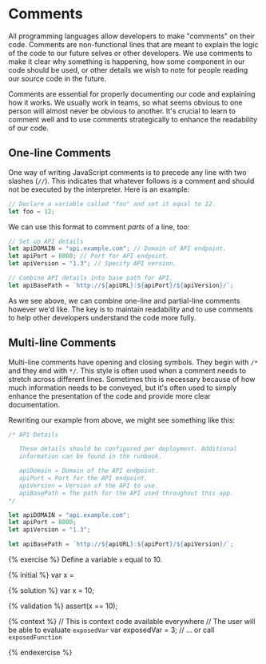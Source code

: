 # Comments

All programming languages allow developers to make "comments" on their code. Comments are non-functional lines that are meant to explain the logic of the code to our future selves or other developers. We use comments to make it clear why something is happening, how some component in our code should be used, or other details we wish to note for people reading our source code in the future. 

Comments are essential for properly documenting our code and explaining how it works. We usually work in teams, so what seems obvious to one person will almost never be obvious to another. It's crucial to learn to comment well and to use comments strategically to enhance the readability of our code.

## One-line Comments

One way of writing JavaScript comments is to precede any line with two slashes (`//`). This indicates that whatever follows is a comment and should not be executed by the interpreter. Here is an example:

```js
// Declare a variable called "foo" and set it equal to 12.
let foo = 12;
```

We can use this format to comment _parts_ of a line, too:

```js
// Set up API details
let apiDOMAIN = "api.example.com"; // Domain of API endpoint.
let apiPort = 8080; // Port for API endpoint.
let apiVersion = "1.3"; // Specify API version.

// Combine API details into base path for API.
let apiBasePath = `http://${apiURL}:${apiPort}/${apiVersion}/`;
```
As we see above, we can combine one-line and partial-line comments however we'd like. The key is to maintain readability and to use comments to help other developers understand the code more fully.

## Multi-line Comments

Multi-line comments have opening and closing symbols. They begin with `/*` and they end with `*/`. This style is often used when a comment needs to stretch across different lines. Sometimes this is necessary because of how much information needs to be conveyed, but it's often used to simply enhance the presentation of the code and provide more clear documentation.

Rewriting our example from above, we might see something like this:

```js
/* API Details

   These details should be configured per deployment. Additional
   information can be found in the runbook.

   apiDomain = Domain of the API endpoint.
   apiPort = Port for the API endpoint.
   apiVersion = Version of the API to use.
   apiBasePath = The path for the API used throughout this app.
*/

let apiDOMAIN = "api.example.com"; 
let apiPort = 8080; 
let apiVersion = "1.3"; 

let apiBasePath = `http://${apiURL}:${apiPort}/${apiVersion}/`;

```

{% exercise %}
Define a variable `x` equal to 10.

{% initial %}
var x =

{% solution %}
var x = 10;

{% validation %}
assert(x == 10);

{% context %}
// This is context code available everywhere
// The user will be able to evaluate `exposedVar`
var exposedVar = 3;
// ... or call `exposedFunction`

{% endexercise %}